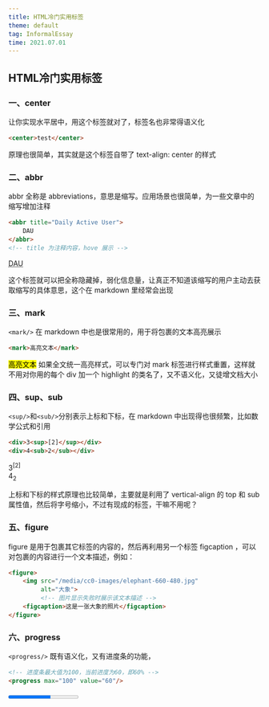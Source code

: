```yaml
---
title: HTML冷门实用标签
theme: default
tag: InformalEssay
time: 2021.07.01
---
```


## HTML冷门实用标签

### 一、center

让你实现水平居中，用这个标签就对了，标签名也非常得语义化

```html
<center>test</center>
```

原理也很简单，其实就是这个标签自带了 text-align: center 的样式

### 二、abbr

abbr 全称是 abbreviations，意思是缩写。应用场景也很简单，为一些文章中的缩写增加注释

```html
<abbr title="Daily Active User">
    DAU
</abbr>
<!-- title 为注释内容，hove 展示 -->
```

<abbr title='Daily Active User'>DAU</abbr>

这个标签就可以把全称隐藏掉，弱化信息量，让真正不知道该缩写的用户主动去获取缩写的具体意思，这个在 markdown 里经常会出现

### 三、mark

`<mark/>` 在 markdown 中也是很常用的，用于将包裹的文本高亮展示

```html
<mark>高亮文本</mark>
```

<mark>高亮文本</mark>
如果全文统一高亮样式，可以专门对 mark 标签进行样式重置，这样就不用对你用的每个 div 加一个 highlight 的类名了，又不语义化，又徒增文档大小

### 四、sup、sub

`<sup/>`和`<sub/>`分别表示上标和下标，在 markdown 中出现得也很频繁，比如数学公式和引用

```html
<div>3<sup>[2]</sup></div>
<div>4<sub>2</sub></div>
```

<div>3<sup>[2]</sup></div>
<div>4<sub>2</sub></div>

上标和下标的样式原理也比较简单，主要就是利用了 vertical-align 的 top 和 sub 属性值，然后将字号缩小，不过有现成的标签，干嘛不用呢？

### 五、figure

figure 是用于包裹其它标签的内容的，然后再利用另一个标签 figcaption ，可以对包裹的内容进行一个文本描述，例如：

```html
<figure>
    <img src="/media/cc0-images/elephant-660-480.jpg"
         alt="大象">
         <!-- 图片显示失败时展示该文本描述 -->
    <figcaption>这是一张大象的照片</figcaption>
</figure>
```

### 六、progress

 `<progress/>` 既有语义化，又有进度条的功能，

```html
<!-- 进度条最大值为100，当前进度为60，即60% -->
<progress max="100" value="60"/>
```

<progress max="100" value="60"/>

* 业务中我们也就可以通过控制 value 属性，来改变进度条的进度了

### 七、area

area 这个标签也非常有意思，它的作用是为图片提供点击热区，可以自己规定一张图的哪些区域可点击，且点击后跳转的链接，也可以设置成点击下载文件，

```html
  <img src="example.png" width="100" height="100" alt="" usemap="#map">

  <map name="map">
    <area shape="rect" coords="0,0,100,50" alt="baidu" href="https://www.baidu.com">
    <area shape="rect" coords="0,50,100,100" alt="sougou" href="https://www.sogou.com/">
  </map>
```

area 一般要搭配 map 标签一起使用，每个 area 标签表示一个热区，例如上面代码中，我们定义了两个热区，热区形状都为rect（矩形），他们的热区分别是：

* 坐标 (0,0) 到 坐标 (100,50) 的一个矩形
* 坐标 (0,50) 坐标 (100,100) 的一个矩形
我们都知道，默认的坐标轴是这样的：
![image](assets/20210701/20220526090707.png)
因此，我们划分的两个热区就是:
![image](assets/20210701/20220526090715.png)

### 八、details

details 字面意思是 "详情"，在markdown里也经常用，用该标签包裹了的内容默认会被隐藏，只留下一个简述的文字，我们点击以后才会展示详细的内容

```html
<details>
  <p>我是一段被隐藏的内容</p>
</details>
```

<details >
  <p>我是一段被隐藏的内容</p>
</details>
* 这还没有加任何一行的 js 代码，我们点击后，details 标签上会多一个 open 的属性，被隐藏的内容就展示出来了

* 默认情况下，简要文字为 "详情"，想要修改这个文字，要搭配 summary 标签来使用

```html
<details>
  <summary>点击查看更多</summary>
  <p>我是一段被隐藏的内容</p>
</details>
```

<details>
  <summary>点击查看更多</summary>
  <p>我是一段被隐藏的内容</p>
</details>

### 九、dialog

浏览器自带弹窗方法 alert、confirm、prompt，样式固定且每个浏览器不同，同时还会阻塞页面运行，除了这个还提供了一个 dialog 标签，它的使用方式有点类似于现在各大组件库的 Modal 组件了，浏览器还为该标签提供了原生的 dom 方法：showModal、close，可以直接控制弹窗的展示和隐藏

```html
<dialog id="dialog">
    <input type="text">
    <button id="close">ok</button>
</dialog>
<button id="openBtn">打开弹框</button>

<script>
    const dialog = document.getElementById('dialog')
    const openBtn = document.getElementById('openBtn')
    const closeBtn = document.getElementById('close')
  
    openBtn.addEventListener('click', () => {
        // 打开弹框
        dialog.showModal()
    })
    closeBtn.addEventListener('click', () => {
        // 隐藏弹框
        dialog.close()
    })
</script>
```

* 这原生的弹框还自带背景蒙层，点击是关闭不掉的，但起码它不会阻塞页面
* 然后我们在弹窗展示时，也可以通过 esc 键来关闭弹窗

### 十、datalist

datalist 是用于给输入框提供可选值的一个列表标签，类似咱们常用的 Select 组件

```html
<label> 输入C开头的英文单词：</label>
<input list="c_words"/>

<datalist id="c_words">
  <option value="China">
  <option value="Click">
  <option value="Close">
  <option value="Const">
  <option value="Count">
</datalist>
```

### 十一、fieldset

fieldset 标签是用于分组管理 form 表单内的元素的，若 fieldset 设置了 disabled 属性，则被其包裹的所有表单元素都会被禁用置灰，且不会随着表单一起提交上去，是的就成了摆设

```html
<form action="/example">
  <fieldset disabled>
    <legend>被禁用区域</legend>
    <label>ID：</label>
    <input type="text" name="id" value="1">
    <label>邮箱：</label>
    <input type="text" name="email" value="1234567@163.com">
  </fieldset>
  <label>名字：</label>
  <input type="text" name="name">
  <button type="submit">提交</button>
</form>
```

### 十二、noscript

这个标签是在浏览器不支持或禁用了 javascript 时才展示的，大多用于对 js 强依赖的应用，比如现在大部分的 SPA 页面，一旦不支持 javascript，页面基本上什么内容都没了，此时可以靠这个标签做友好提示

一般我们不需要特地去使用，大多都是在打包过程中自动插入到 html 静态文件里去了的，例如：

```js
// init.js
const root = document.getElementById('root')
const button = document.createElement('button')
button.innerText = '点击出弹窗'
root.appendChild(button)
```

```html
<!-- index.html -->
<script defer src="./init.js"></script>

<noscript>
  不好意思，你的浏览器不支持或禁用了 JavaScript，请更换浏览器或启用 JavaScript
</noscript>

<div id="root"></div>
```

## END

---
